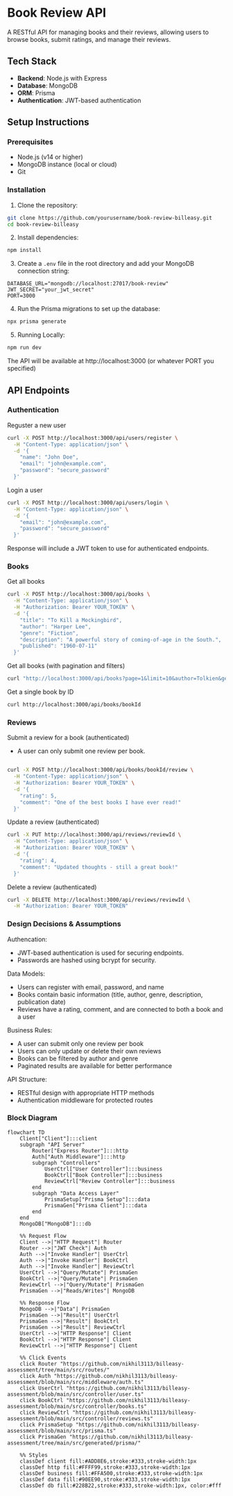 # Book Review API

A RESTful API for managing books and their reviews, allowing users to browse books, submit ratings, and manage their reviews.

## Tech Stack

- **Backend**: Node.js with Express
- **Database**: MongoDB
- **ORM**: Prisma
- **Authentication**: JWT-based authentication

## Setup Instructions

### Prerequisites

- Node.js (v14 or higher)
- MongoDB instance (local or cloud)
- Git

### Installation

1. Clone the repository:

```bash
git clone https://github.com/yourusername/book-review-billeasy.git
cd book-review-billeasy
```

2. Install dependencies:

```bash
npm install
```

3. Create a `.env` file in the root directory and add your MongoDB connection string:

```env
DATABASE_URL="mongodb://localhost:27017/book-review"
JWT_SECRET="your_jwt_secret"
PORT=3000
```

4. Run the Prisma migrations to set up the database:

```bash
npx prisma generate
```

5. Running Locally:

```bash
npm run dev
```

The API will be available at http://localhost:3000 (or whatever PORT you specified)

## API Endpoints

### Authentication

Reguster a new user

```bash
curl -X POST http://localhost:3000/api/users/register \
  -H "Content-Type: application/json" \
  -d '{
    "name": "John Doe",
    "email": "john@example.com",
    "password": "secure_password"
  }'
```

Login a user

```bash
curl -X POST http://localhost:3000/api/users/login \
  -H "Content-Type: application/json" \
  -d '{
    "email": "john@example.com",
    "password": "secure_password"
  }'
```

Response will include a JWT token to use for authenticated endpoints.

### Books

Get all books

```bash
curl -X POST http://localhost:3000/api/books \
  -H "Content-Type: application/json" \
  -H "Authorization: Bearer YOUR_TOKEN" \
  -d '{
    "title": "To Kill a Mockingbird",
    "author": "Harper Lee",
    "genre": "Fiction",
    "description": "A powerful story of coming-of-age in the South.",
    "published": "1960-07-11"
  }'
```

Get all books (with pagination and filters)

```bash
curl "http://localhost:3000/api/books?page=1&limit=10&author=Tolkien&genre=Fantasy"
```

Get a single book by ID

```bash
curl http://localhost:3000/api/books/bookId
```

### Reviews

Submit a review for a book (authenticated)

- A user can only submit one review per book.

```bash

curl -X POST http://localhost:3000/api/books/bookId/review \
  -H "Content-Type: application/json" \
  -H "Authorization: Bearer YOUR_TOKEN" \
  -d '{
    "rating": 5,
    "comment": "One of the best books I have ever read!"
  }'

```

Update a review (authenticated)

```bash
curl -X PUT http://localhost:3000/api/reviews/reviewId \
  -H "Content-Type: application/json" \
  -H "Authorization: Bearer YOUR_TOKEN" \
  -d '{
    "rating": 4,
    "comment": "Updated thoughts - still a great book!"
  }'
```

Delete a review (authenticated)

```bash
curl -X DELETE http://localhost:3000/api/reviews/reviewId \
  -H "Authorization: Bearer YOUR_TOKEN"
```

### Design Decisions & Assumptions

Authencation:

- JWT-based authentication is used for securing endpoints.
- Passwords are hashed using bcrypt for security.

Data Models:

- Users can register with email, password, and name
- Books contain basic information (title, author, genre, description, publication date)
- Reviews have a rating, comment, and are connected to both a book and a user

Business Rules:

- A user can submit only one review per book
- Users can only update or delete their own reviews
- Books can be filtered by author and genre
- Paginated results are available for better performance

API Structure:

- RESTful design with appropriate HTTP methods
- Authentication middleware for protected routes

### Block Diagram

```mermaid
flowchart TD
    Client["Client"]:::client
    subgraph "API Server"
        Router["Express Router"]:::http
        Auth["Auth Middleware"]:::http
        subgraph "Controllers"
            UserCtrl["User Controller"]:::business
            BookCtrl["Book Controller"]:::business
            ReviewCtrl["Review Controller"]:::business
        end
        subgraph "Data Access Layer"
            PrismaSetup["Prisma Setup"]:::data
            PrismaGen["Prisma Client"]:::data
        end
    end
    MongoDB["MongoDB"]:::db

    %% Request Flow
    Client -->|"HTTP Request"| Router
    Router -->|"JWT Check"| Auth
    Auth -->|"Invoke Handler"| UserCtrl
    Auth -->|"Invoke Handler"| BookCtrl
    Auth -->|"Invoke Handler"| ReviewCtrl
    UserCtrl -->|"Query/Mutate"| PrismaGen
    BookCtrl -->|"Query/Mutate"| PrismaGen
    ReviewCtrl -->|"Query/Mutate"| PrismaGen
    PrismaGen -->|"Reads/Writes"| MongoDB

    %% Response Flow
    MongoDB -->|"Data"| PrismaGen
    PrismaGen -->|"Result"| UserCtrl
    PrismaGen -->|"Result"| BookCtrl
    PrismaGen -->|"Result"| ReviewCtrl
    UserCtrl -->|"HTTP Response"| Client
    BookCtrl -->|"HTTP Response"| Client
    ReviewCtrl -->|"HTTP Response"| Client

    %% Click Events
    click Router "https://github.com/nikhil3113/billeasy-assessment/tree/main/src/routes/"
    click Auth "https://github.com/nikhil3113/billeasy-assessment/blob/main/src/middleware/auth.ts"
    click UserCtrl "https://github.com/nikhil3113/billeasy-assessment/blob/main/src/controller/user.ts"
    click BookCtrl "https://github.com/nikhil3113/billeasy-assessment/blob/main/src/controller/books.ts"
    click ReviewCtrl "https://github.com/nikhil3113/billeasy-assessment/blob/main/src/controller/reviews.ts"
    click PrismaSetup "https://github.com/nikhil3113/billeasy-assessment/blob/main/src/prisma.ts"
    click PrismaGen "https://github.com/nikhil3113/billeasy-assessment/tree/main/src/generated/prisma/"

    %% Styles
    classDef client fill:#ADD8E6,stroke:#333,stroke-width:1px
    classDef http fill:#FFFF99,stroke:#333,stroke-width:1px
    classDef business fill:#FFA500,stroke:#333,stroke-width:1px
    classDef data fill:#90EE90,stroke:#333,stroke-width:1px
    classDef db fill:#228B22,stroke:#333,stroke-width:1px, color:#fff
```
